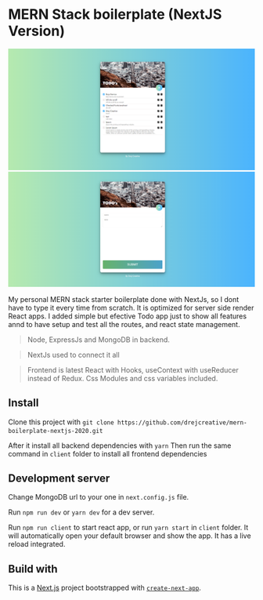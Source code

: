 # MERN Stack boilerplate (NextJS Version)
![Project Screenshot](1.png)
![Form Screenshot](2.png)

My personal MERN stack starter boilerplate done with NextJs, so I dont have to type it every time from scratch. It is optimized for server side render React apps. I added simple but efective Todo app just to show all features annd to have setup and test all the routes, and react state management.


> Node, ExpressJs and MongoDB in backend.

> NextJs used to connect it all

> Frontend is latest React with Hooks, useContext with useReducer instead of Redux. Css Modules and css variables included.


## Install
Clone this project with `git clone https://github.com/drejcreative/mern-boilerplate-nextjs-2020.git`

After it install all backend dependencies with `yarn`
Then run the same command in `client` folder to install all frontend dependencies 

## Development server
Change MongoDB url to your one in `next.config.js` file.

Run `npm run dev` or `yarn dev` for a dev server. 

Run `npm run client` to start react app, or run `yarn start` in `client` folder.
It will automatically open your default browser and show the app. It has a live reload integrated.

## Build with
This is a [Next.js](https://nextjs.org/) project bootstrapped with [`create-next-app`](https://github.com/zeit/next.js/tree/canary/packages/create-next-app).